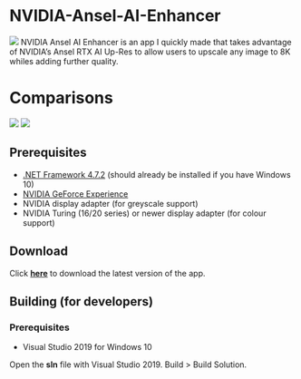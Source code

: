 # NVIDIA-Ansel-AI-Enhancer
<img src="https://i.postimg.cc/xTFLzVpM/Ansel-AI-Res-Up-Show.png"/>
NVIDIA Ansel AI Enhancer is an app I quickly made that takes advantage of NVIDIA’s Ansel RTX AI Up-Res to allow users to upscale any image to 8K whiles adding further quality.

# Comparisons
<img src="https://i.postimg.cc/C5yFkC6p/Firefox-NBc.png"/>
<img src="https://i.postimg.cc/yYvMzXX6/Rhaenyr-BC.png"/>

## Prerequisites
- [.NET Framework 4.7.2](https://dotnet.microsoft.com/download/dotnet-framework/thank-you/net472-web-installer) (should already be installed if you have Windows 10)</li>
- [NVIDIA GeForce Experience](https://www.nvidia.com/en-gb/geforce/geforce-experience/)</li>
- NVIDIA display adapter (for greyscale support)</li>
- NVIDIA Turing (16/20 series) or newer display adapter (for colour support)</li>

## Download
Click [**here**](https://github.com/dynamiquel/NVIDIA-Ansel-AI-Enhancer/releases/download/v1.1/NVIDIA.Ansel.AI.Enhancer.exe) to download the latest version of the app.

## Building (for developers)
### Prerequisites
<ul>
  <li>Visual Studio 2019 for Windows 10</li>
</ul>

Open the **sln** file with Visual Studio 2019. Build > Build Solution.
